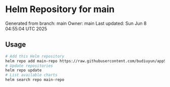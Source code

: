 # Helm Repository for main
Generated from branch: main
Owner: main
Last updated: Sun Jun  8 04:55:04 UTC 2025

## Usage
```bash
# Add this Helm repository
helm repo add main-repo https://raw.githubusercontent.com/budiuyun/appStore/helm-main/
# Update repositories
helm repo update
# List available charts
helm search repo main-repo
```
